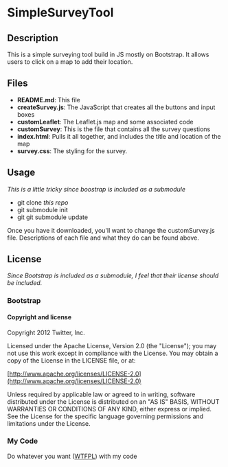 SimpleSurveyTool
================

Description
-----------
This is a simple surveying tool build in JS mostly on Bootstrap.  It allows users to click on a map to add their location.

Files
-----
* **README.md**: This file
* **createSurvey.js**: The JavaScript that creates all the buttons and input boxes
* **customLeaflet**: The Leaflet.js map and some associated code
* **customSurvey**: This is the file that contains all the survey questions
* **index.html**: Pulls it all together, and includes the title and location of the map
* **survey.css**: The styling for the survey.

Usage
-----
*This is a little tricky since boostrap is included as a submodule*

* git clone _this repo_
* git submodule init
* git git submodule update

Once you have it downloaded, you'll want to change the customSurvey.js file.  Descriptions of each file and what they do can be found above.

License
-------
_Since Bootstrap is included as a submodule, I feel that their license should be included._
### Bootstrap ###
#### Copyright and license ####

Copyright 2012 Twitter, Inc.

Licensed under the Apache License, Version 2.0 (the "License");
you may not use this work except in compliance with the License.
You may obtain a copy of the License in the LICENSE file, or at:

  [http://www.apache.org/licenses/LICENSE-2.0](http://www.apache.org/licenses/LICENSE-2.0)

Unless required by applicable law or agreed to in writing, software
distributed under the License is distributed on an "AS IS" BASIS,
WITHOUT WARRANTIES OR CONDITIONS OF ANY KIND, either express or implied.
See the License for the specific language governing permissions and
limitations under the License.

### My Code ###
Do whatever you want ([WTFPL](http://en.wikipedia.org/wiki/WTFPL)) with my code

